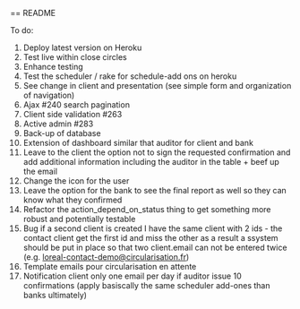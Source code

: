 == README

To do:


1. Deploy latest version on Heroku
2. Test live within close circles
3. Enhance testing
4. Test the scheduler / rake for schedule-add ons on heroku
5. See change in client and presentation (see simple form and organization of navigation)
6. Ajax #240 search pagination
7. Client side validation #263
8. Active admin #283
9. Back-up of database
10. Extension of dashboard similar that auditor for client and bank
11. Leave to the client the option not to sign the requested confirmation and add additional information including the auditor in the table + beef up the email
12. Change the icon for the user
13. Leave the option for the bank to see the final report as well so they can know what they confirmed
14. Refactor the action_depend_on_status thing to get something more robust and potentially testable
15. Bug if a second client is created I have the same client with 2 ids - the contact client get the first id and miss the other as a result a ssystem should be put in place so that two client.email can not be entered twice (e.g. loreal-contact-demo@circularisation.fr)
16. Template emails pour circularisation en attente
17. Notification client only one email per day if auditor issue 10 confirmations (apply basiscally the same scheduler add-ones than banks ultimately)